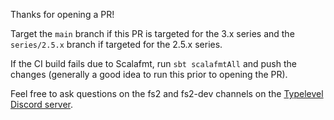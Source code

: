 Thanks for opening a PR!

Target the `main` branch if this PR is targeted for the 3.x series and the `series/2.5.x` branch if targeted for the 2.5.x series.

If the CI build fails due to Scalafmt, run `sbt scalafmtAll` and push the changes (generally a good idea to run this prior to opening the PR).

Feel free to ask questions on the fs2 and fs2-dev channels on the [Typelevel Discord server](https://discord.gg/9V8FZTVZ9R).
